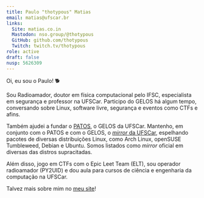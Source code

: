 ```yaml
---
title: Paulo "thotypous" Matias
email: matias@ufscar.br
links:
  Site: matias.co.in
  Mastodon: nso.group/@thotypous
  GitHub: github.com/thotypous
  Twitch: twitch.tv/thotypous
role: active
draft: false
nusp: 5626309
---
```


Oi, eu sou o Paulo! 🐕

Sou Radioamador, doutor em física computacional pelo IFSC, especialista em segurança e professor na UFSCar.
Participo do GELOS há algum tempo, conversando sobre Linux, software livre,
segurança e eventos como CTFs e afins.

Também ajudei a fundar o [PATOS](https://patos.dev), o GELOS da UFSCar. Mantenho,
em conjunto com o PATOS e com o GELOS, o [*mirror* da UFSCar](https://github.com/ufscar/mirror),
espelhando pacotes de diversas distribuições Linux, como Arch Linux, openSUSE Tumbleweed,
Debian e Ubuntu. Somos listados como *mirror* oficial em diversas das distros supracitadas.

Além disso, jogo em CTFs com o Epic Leet Team (ELT), sou operador radioamador (PY2UID) e
dou aula para cursos de ciência e engenharia da computação na UFSCar.

Talvez mais sobre mim no <a href="https://{{ page.links.Site }}"><u>meu site</u></a>!



